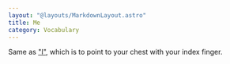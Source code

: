 ```yaml
---
layout: "@layouts/MarkdownLayout.astro"
title: Me
category: Vocabulary
---
```


Same as ["I"](./i), which is to point to your chest with your index finger.
